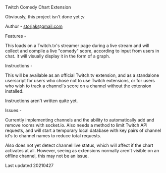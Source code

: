 Twitch Comedy Chart Extension

Obviously, this project isn't done yet ;v

Author - storjak@gmail.com

Features -

This loads on a Twitch.tv's streamer page during a live stream and will collect and compile a live "comedy" score, according to input from users in chat.  It will visually display it in the form of a graph.

Instructions -
    
This will be available as an official Twitch.tv extension, and as a standalone userscript for users who chose not to use Twitch extensions, or for users who wish to track a channel's score on a channel without the extension installed.

Instructions aren't written quite yet.

Issues -

Currently implementing channels and the ability to automatically add and remove rooms with socket.io.  Also needs a method to limit Twitch API requests, and will start a temporary local database with key pairs of channel id's to channel names to reduce total requests.

Also does not yet detect channel live status, which will affect if the chart activates at all.  However, seeing as extensions normally aren't visible on an offline channel, this may not be an issue.

Last updated 20210427
